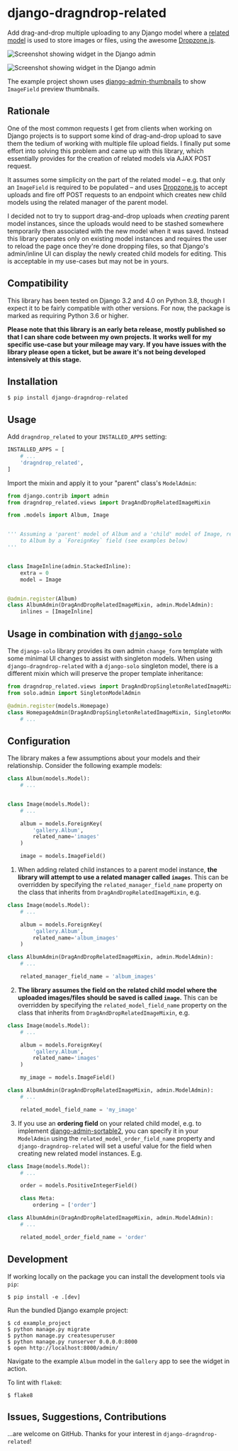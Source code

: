# django-dragndrop-related

Add drag-and-drop multiple uploading to any Django model where a [related model](https://docs.djangoproject.com/en/4.0/ref/models/relations/) is used to store images or files, using the awesome [Dropzone.js](https://www.dropzone.dev/js/).

![Screenshot showing widget in the Django admin](/images/upload.png)

![Screenshot showing widget in the Django admin](/images/list.png)

The example project shown uses [django-admin-thumbnails](https://pypi.org/project/django-admin-thumbnails/) to show `ImageField` preview thumbnails.

## Rationale

One of the most common requests I get from clients when working on Django projects is to support some kind of drag-and-drop upload to save them the tedium of working with multiple file upload fields. I finally put some effort into solving this problem and came up with this library, which essentially provides for the creation of related models via AJAX POST request.

It assumes some simplicity on the part of the related model – e.g. that only an `ImageField` is required to be populated – and uses [Dropzone.js](https://www.dropzone.dev/js/) to accept uploads and fire off POST requests to an endpoint which creates new child models using the related manager of the parent model.

I decided not to try to support drag-and-drop uploads when _creating_ parent model instances, since the uploads would need to be stashed somewhere temporarily then associated with the new model when it was saved. Instead this library operates only on existing model instances and requires the user to reload the page once they're done dropping files, so that Django's admin/inline UI can display the newly created child models for editing. This is acceptable in my use-cases but may not be in yours.

## Compatibility

This library has been tested on Django 3.2 and 4.0 on Python 3.8, though I expect it to be fairly compatible with other versions. For now, the package is marked as requiring Python 3.6 or higher.

**Please note that this library is an early beta release, mostly published so that I can share code between my own projects. It works well for my specific use-case but your mileage may vary. If you have issues with the library please open a ticket, but be aware it's not being developed intensively at this stage.**

## Installation

```
$ pip install django-dragndrop-related
```

## Usage

Add `dragndrop_related` to your `INSTALLED_APPS` setting:

```python
INSTALLED_APPS = [
    # ...
    'dragndrop_related',
]
```

Import the mixin and apply it to your "parent" class's `ModelAdmin`:

```python
from django.contrib import admin
from dragndrop_related.views import DragAndDropRelatedImageMixin

from .models import Album, Image


''' Assuming a 'parent' model of Album and a 'child' model of Image, related
    to Album by a `ForeignKey` field (see examples below)
'''


class ImageInline(admin.StackedInline):
    extra = 0
    model = Image


@admin.register(Album)
class AlbumAdmin(DragAndDropRelatedImageMixin, admin.ModelAdmin):
    inlines = [ImageInline]
```

## Usage in combination with [`django-solo`](https://github.com/lazybird/django-solo)

The `django-solo` library provides its own admin `change_form` template with some minimal UI changes to assist with singleton models. When using `django-dragndrop-related` with a `django-solo` singleton model, there is a different mixin which will preserve the proper template inheritance:

```python
from dragndrop_related.views import DragAndDropSingletonRelatedImageMixin
from solo.admin import SingletonModelAdmin

@admin.register(models.Homepage)
class HomepageAdmin(DragAndDropSingletonRelatedImageMixin, SingletonModelAdmin):
    # ...
```

## Configuration

The library makes a few assumptions about your models and their relationship. Consider the following example models:

```python
class Album(models.Model):
    # ...


class Image(models.Model):
    # ...

    album = models.ForeignKey(
        'gallery.Album',
        related_name='images'
    )

    image = models.ImageField()
```

1. When adding related child instances to a parent model instance, **the library will attempt to use a related manager called `images`**. This can be overridden by specifying the `related_manager_field_name` property on the class that inherits from `DragAndDropRelatedImageMixin`, e.g.

```python
class Image(models.Model):
    # ...

    album = models.ForeignKey(
        'gallery.Album',
        related_name='album_images'
    )

class AlbumAdmin(DragAndDropRelatedImageMixin, admin.ModelAdmin):
    # ...

    related_manager_field_name = 'album_images'
```

2. **The library assumes the field on the related child model where the uploaded images/files should be saved is called `image`.** This can be overridden by specifying the `related_model_field_name` property on the class that inherits from `DragAndDropRelatedImageMixin`, e.g.

```python
class Image(models.Model):
    # ...

    album = models.ForeignKey(
        'gallery.Album',
        related_name='images'
    )

    my_image = models.ImageField()

class AlbumAdmin(DragAndDropRelatedImageMixin, admin.ModelAdmin):
    # ...

    related_model_field_name = 'my_image'
```

3. If you use an **ordering field** on your related child model, e.g. to implement [django-admin-sortable2](https://django-admin-sortable2.readthedocs.io/en/latest/), you can specify it in your `ModelAdmin` using the `related_model_order_field_name` property and `django-dragndrop-related` will set a useful value for the field when creating new related model instances. E.g.

```python
class Image(models.Model):
    # ...

    order = models.PositiveIntegerField()

    class Meta:
        ordering = ['order']

class AlbumAdmin(DragAndDropRelatedImageMixin, admin.ModelAdmin):
    # ...

    related_model_order_field_name = 'order'
```

## Development

If working locally on the package you can install the development tools via `pip`:

```shell
$ pip install -e .[dev]
```

Run the bundled Django example project:

```shell
$ cd example_project
$ python manage.py migrate
$ python manage.py createsuperuser
$ python manage.py runserver 0.0.0.0:8000
$ open http://localhost:8000/admin/
```

Navigate to the example `Album` model in the `Gallery` app to see the widget in action.

To lint with `flake8`:

```shell
$ flake8
```

## Issues, Suggestions, Contributions

...are welcome on GitHub. Thanks for your interest in `django-dragndrop-related`!
